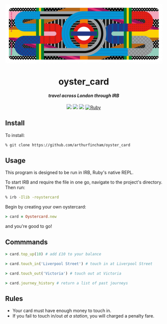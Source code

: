 <div align="center">

<img src="assets/oyster.jpeg" width="600px">

<!-- &nbsp; -->

<h1>oyster_card</h1>

#### *travel across London through IRB*

![](https://img.shields.io/github/last-commit/arthurfincham/oyster_card)
![](https://img.shields.io/github/languages/count/arthurfincham/oyster_card)
![](https://img.shields.io/github/languages/code-size/arthurfincham/oyster_card)
[![Ruby](https://badgen.net/badge/icon/ruby?icon=ruby&label)](https://https://ruby-lang.org/)


</div>

## Install

To install:
``` bash
% git clone https://github.com/arthurfincham/oyster_card
```

## Usage

This program is designed to be run in IRB, Ruby's native REPL.

To start IRB and require the file in one go, navigate to the project's directory. Then run: 
``` bash
% irb -Ilib -roystercard
 ```

Begin by creating your own oystercard:
``` ruby
> card = Oystercard.new
```
and you're good to go!

## Commmands

``` ruby
> card.top_up(10) # add £10 to your balance
```

``` ruby
> card.touch_in('Liverpool Street') # touch in at Liverpool Street
```

``` ruby
> card.touch_out('Victoria') # touch out at Victoria
```

``` ruby
> card.journey_history # return a list of past journeys
```

## Rules

- Your card must have enough money to touch in.
- If you fail to touch in/out *at a station*, you will charged a penalty fare.